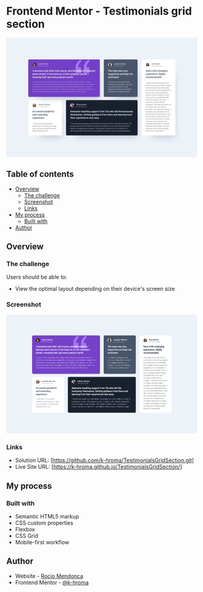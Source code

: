# Frontend Mentor - Testimonials grid section

![Design preview for the Testimonials grid section coding challenge](./assets/desktop-design.jpg)

## Table of contents

- [Overview](#overview)
  - [The challenge](#the-challenge)
  - [Screenshot](#screenshot)
  - [Links](#links)
- [My process](#my-process)
  - [Built with](#built-with)
- [Author](#author)

## Overview

### The challenge

Users should be able to:

- View the optimal layout depending on their device's screen size

### Screenshot

![Testimonial Grid Card ](./assets/Screenshot.png)

### Links

- Solution URL: [https://github.com/k-hroma/TestimonialsGridSection.git]
- Live Site URL: [https://k-hroma.github.io/TestimonialsGridSection/]

## My process

### Built with

- Semantic HTML5 markup
- CSS custom properties
- Flexbox
- CSS Grid
- Mobile-first workflow

## Author

- Website - [Rocío Mendonca](https://www.linkedin.com/in/rocio-mendonca-gainza-/)
- Frontend Mentor - [@k-hroma](https://www.frontendmentor.io/profile/k-hroma)


